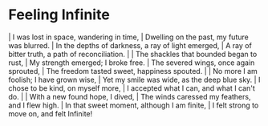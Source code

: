 Feeling Infinite
================

| I was lost in space, wandering in time,
| Dwelling on the past, my future was blurred.
| In the depths of darkness, a ray of light emerged,
| A ray of bitter truth, a path of reconciliation.
| 
| The shackles that bounded began to rust,
| My strength emerged; I broke free.
| The severed wings, once again sprouted,
| The freedom tasted sweet, happiness spouted.
| 
| No more I am foolish; I have grown wise,
| Yet my smile was wide, as the deep blue sky.
| I chose to be kind, on myself more,
| I accepted what I can, and what I can\'t do.
| 
| With a new found hope, I dived,
| The winds caressed my feathers, and I flew high.
| In that sweet moment, although I am finite,
| I felt strong to move on, and felt Infinite!
